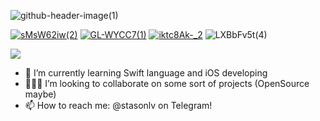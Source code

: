 ![github-header-image(1)](https://user-images.githubusercontent.com/98527464/221822468-36b41e7d-c490-4864-b9d8-99c654cc71de.png)

[![sMsW62iw(2)](https://user-images.githubusercontent.com/98527464/221829519-b1338bf0-6035-4059-bfee-903c638ab488.svg)][1]
[![GL-WYCC7(1)](https://user-images.githubusercontent.com/98527464/221830315-88bb8cb7-d1a7-48c0-862a-58c3c7052ff3.svg)][2]
[![iktc8Ak-_2](https://user-images.githubusercontent.com/98527464/221831634-d1cade41-762b-40bb-be92-38c947cf92d7.svg)][3]
![LXBbFv5t(4)](https://user-images.githubusercontent.com/98527464/221830866-772cf88e-d083-4b59-b37d-aac37942d76c.svg)



![](https://komarev.com/ghpvc/?username=StasonLV&style=for-the-badge)

- 🌱 I’m currently learning Swift language and iOS developing
- 🧑🏻‍💻 I’m looking to collaborate on some sort of projects (OpenSource maybe)
- 📫 How to reach me: @stasonlv on Telegram!

<!---
StasonLV/StasonLV is a ✨ special ✨ repository because its `README.md` (this file) appears on your GitHub profile.
You can click the Preview link to take a look at your changes.
--->
[1]: https://t.me/stasonlv
[2]: https://www.linkedin.com/in/stas-lezovsky-4bb588226
[3]: https://instagram.com/stasonlv?igshid=YmMyMTA2M2Y=

